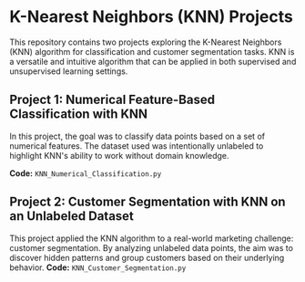 # K-Nearest Neighbors (KNN) Projects

This repository contains two projects exploring the K-Nearest Neighbors (KNN) algorithm for classification and customer segmentation tasks. KNN is a versatile and intuitive algorithm that can be applied in both supervised and unsupervised learning settings.

## Project 1: Numerical Feature-Based Classification with KNN

In this project, the goal was to classify data points based on a set of numerical features. The dataset used was intentionally unlabeled to highlight KNN's ability to work without domain knowledge.

**Code:** `KNN_Numerical_Classification.py`

## Project 2: Customer Segmentation with KNN on an Unlabeled Dataset

This project applied the KNN algorithm to a real-world marketing challenge: customer segmentation. By analyzing unlabeled data points, the aim was to discover hidden patterns and group customers based on their underlying behavior.
**Code:** `KNN_Customer_Segmentation.py`
